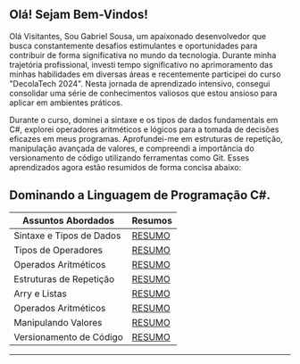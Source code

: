 ## Olá! Sejam Bem-Vindos!
Olá Visitantes,
Sou Gabriel Sousa, um apaixonado desenvolvedor que busca constantemente desafios estimulantes e oportunidades para contribuir de forma significativa no mundo da tecnologia. Durante minha trajetória profissional, investi tempo significativo no aprimoramento das minhas habilidades em diversas áreas e recentemente participei do curso "DecolaTech 2024". Nesta jornada de aprendizado intensivo, consegui consolidar uma série de conhecimentos valiosos que estou ansioso para aplicar em ambientes práticos.

Durante o curso, dominei a sintaxe e os tipos de dados fundamentais em C#, explorei operadores aritméticos e lógicos para a tomada de decisões eficazes em meus programas. Aprofundei-me em estruturas de repetição, manipulação avançada de valores, e compreendi a importância do versionamento de código utilizando ferramentas como Git. Esses aprendizados agora estão resumidos de forma concisa abaixo:

## Dominando a Linguagem de Programação C#.

| Assuntos Abordados       |                   Resumos               |
|--------------------------|-----------------------------------------|
| Sintaxe e Tipos de Dados |[RESUMO](Dominando_Csharp/SintaxeTiposDeDados.md)|
| Tipos de Operadores      |[RESUMO](https://)|
| Operados Aritméticos     |[RESUMO](https://)|
| Estruturas de Repetição  |[RESUMO](https://)|
| Arry e Listas            |[RESUMO](https://)|
| Operados Aritméticos     |[RESUMO](https://)|
| Manipulando Valores      |[RESUMO](https://)|
| Versionamento de Código  |[RESUMO](https://)|
--------------------------------------------------------------------------------------------------
